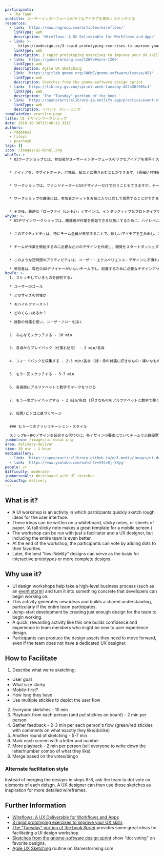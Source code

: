 ```yaml
---
participants:
  - The Team
subtitle: ユーザーインターフェースのラフなアイデアを素早くスケッチする
resources:
  - link: 'https://www.nngroup.com/articles/wireflows/'
    linkType: web
    description: 'Wireflows: A UX Deliverable for Workflows and Apps'
  - link: >-
      https://uxdesign.cc/3-rapid-prototyping-exercises-to-improve-your-skills-in-ux-design-f2c8b2d690b3
    linkType: web
    description: 3 rapid prototyping exercises to improve your UX skills
  - link: 'https://gamestorming.com/1269/#more-1269'
    linkType: web
    description: Agile UX Sketching
  - link: 'https://gitlab.gnome.org/GNOME/gnome-software/issues/451'
    linkType: web
    description: Sketches from the gnome-software design sprint
  - link: 'https://library.gv.com/sprint-week-tuesday-d22b30f905c3'
    linkType: web
    description: 'The "Tuesday" portion of the book '
  - link: 'https://openpracticelibrary-ja.netlify.app/practice/event-storming/'
    linkType: web
    description: イベント ストーミング
templateKey: practice-page
title: UI デザインワークショップ
date: 2018-10-30T15:46:12.331Z
authors:
  - rdebeasi
  - rileyi
  - pcarney8
tags: []
icon: /images/ui-donal.png
whatIs: >-
  * UIワークショップとは、参加者がユーザーインターフェースのラフなアイデアを素早くスケッチするアクティビティです。


  * アイデアを、ホワイトボード、付箋紙、紙などに書き込むことができます。(長細い付箋紙を使えば、モバイル画面のテンプレートにもなります)


  * ワークショップは、ファシリテーターとUXデザイナーだけで行うこともできますが、チーム全員を含めるとさらに効果的です。


  * ワークショップの最後には、参加者がドットをお気に入りに対して投票することができます。


  * その後、最適な「ローファイ（Lo-Fi）」デザインは、インタラクティブなプロトタイプやより完全なデザインの基礎となることができます。
whyDo: >-
  * UIデザインワークショップは、開発者が作業を開始できる状態にするために、ハイレベルなビジネスプロセス([イベントストーム](https://openpracticelibrary-ja.netlify.app/practice/event-storming/)のようなもの)や、具体的なものを把握するのに役立ちます。


  * このアクティビティは、特にチーム全員が参加することで、新しいアイデアを生み出し、共通理解を深めることができます。


  * チームが作業を開始するのに必要なだけのデザインを作成し、開発をスタートダッシュすることができます。


  * このような短時間のアクティビティは、ユーザー・エクスペリエンス・デザインに不慣れなチームメンバーの自信と経験を育みます。

  * 参加者は、専任のUXデザイナーがいないチームでも、前進するために必要なデザインアセットを作成することができます。
howTo: >-
  1. スケッチしているものを説明する:

  * ユーザーのゴール

  * どのサイズの付箋か

  * モバイルファースト?

  * どのくらいあるか？

  * 複数の付箋を使い、ユーザーフローを描く


  2. みんなでスケッチする - 10 min


  3. 各自からプレイバック（付箋も貼る） - 2 min/各自


  4. フィードバックを収集する - 2-3 min/各自 (緑・赤の付箋に好きなもの・嫌いなもののコメントを記載)


  5. もう一回スケッチする - 5-7 min


  6. 各画面にアルファベットと数字でマークをつける


  7. もう一度プレイバックする - 2 min/各自 (好きなものをアルファベットと数字で書くように言う)


  8. 投票/ビンゴに基づくマージ


  ### もう一つのファシリテーション・スタイル

  ステップ6～8のデザインを統合する代わりに、各デザインの要素についてチームで点数投票を行うように依頼します。UXデザイナーは、これらのスケッチをインスピレーションとして、より詳細なワイヤーフレームを作成することができます。
jumbotron: /images/ui-donal.png
area: delivery-deliver
time: 30 min - 1 hour
mediaGallery:
  - link: 'https://openpracticelibrary.github.io/opl-media/images/ui-donal.png'
  - link: 'https://www.youtube.com/watch?v=54Ce8j-SXyg'
people: 2+
difficulty: moderate
jumbotronAlt: Whiteboard with UI sketches
mobiusTag: delivery
---
```

## What is it?

- A UI workshop is an activity in which participants quickly sketch rough ideas for the user interface.
- These ideas can be written on a whiteboard, sticky notes, or sheets of paper. (A tall sticky note makes a great template for a mobile screen.)
- The workshop can be run with just a facilitator and a UX designer, but including the entire team is even better.
- At the end of the workshop, the participants can vote by adding dots to their favorites.
- Later, the best "low-fidelity" designs can serve as the basis for interactive prototypes or more complete designs.

## Why use it?

- UI design workshops help take a high-level business process (such as an [event storm](https://openpracticelibrary-ja.netlify.app/practice/event-storming/)) and turn it into something concrete that developers can begin working on.
- This activity generates new ideas and builds a shared understanding, particularly if the entire team participates.
- Jump-start development by creating just enough design for the team to begin working.
- A quick, rewarding activity like this one builds confidence and experience in team members who might be new to user experience design.
- Participants can produce the design assets they need to move forward, even if the team does not have a dedicated UX designer.

## How to Facilitate

1. Describe what we're sketching:

- User goal
- What size sticky
- Mobile-first?
- How long they have
- Use multiple stickies to depict the user flow

2. Everyone sketches - 10 min
3. Playback from each person (and put stickies on board) - 2 min per person
4. Gather feedback - 2-3 min per each person's flow (green/red stickies with comments on what exactly they like/dislike)
5. Another round of sketching - 5-7 min
6. Mark each screen with a letter and number
7. More playback - 2 min per person (tell everyone to write down the letter/number combo of what they like)
8. Merge based on the votes/bingo

### Alternate facilitation style

Instead of merging the designs in steps 6-8, ask the team to dot vote on elements of each deisgn. A UX designer can then use those sketches as inspiration for more detailed wireframes.

## Further Information

- [Wireflows: A UX Deliverable for Workflows and Apps](https://www.nngroup.com/articles/wireflows/)
- [3 rapid prototyping exercises to improve your UX skills](https://uxdesign.cc/3-rapid-prototyping-exercises-to-improve-your-skills-in-ux-design-f2c8b2d690b3)
- [The "Tuesday" portion of the book _Sprint_](https://library.gv.com/sprint-week-tuesday-d22b30f905c3) provides some great ideas for facilitating a UI design workshop.
- [Sketches from the gnome-software design sprint](https://gitlab.gnome.org/GNOME/gnome-software/issues/451) show "dot voting" on favorite designs.
- [Agile UX Sketching](https://gamestorming.com/1269/#more-1269) routine on Gamestorming.com
